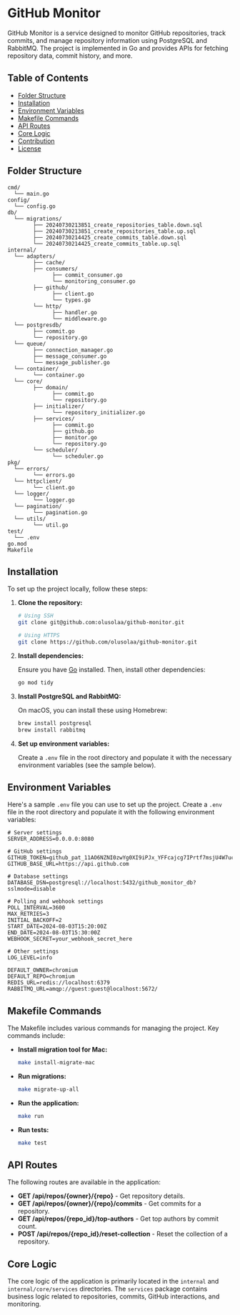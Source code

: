 
# GitHub Monitor

GitHub Monitor is a service designed to monitor GitHub repositories, track commits, and manage repository information using PostgreSQL and RabbitMQ. The project is implemented in Go and provides APIs for fetching repository data, commit history, and more.

## Table of Contents

- [Folder Structure](#folder-structure)
- [Installation](#installation)
- [Environment Variables](#environment-variables)
- [Makefile Commands](#makefile-commands)
- [API Routes](#api-routes)
- [Core Logic](#core-logic)
- [Contribution](#contribution)
- [License](#license)

## Folder Structure

```plaintext
cmd/
  └── main.go
config/
  └── config.go
db/
  └── migrations/
        ├── 20240730213851_create_repositories_table.down.sql
        ├── 20240730213851_create_repositories_table.up.sql
        ├── 20240730214425_create_commits_table.down.sql
        └── 20240730214425_create_commits_table.up.sql
internal/
  └── adapters/
        ├── cache/
        ├── consumers/
              ├── commit_consumer.go
              └── monitoring_consumer.go
        ├── github/
              ├── client.go
              └── types.go
        └── http/
              ├── handler.go
              └── middleware.go
  └── postgresdb/
        ├── commit.go
        └── repository.go
  └── queue/
        ├── connection_manager.go
        ├── message_consumer.go
        └── message_publisher.go
  └── container/
        └── container.go
  └── core/
        ├── domain/
              ├── commit.go
              └── repository.go
        ├── initializer/
              └── repository_initializer.go
        ├── services/
              ├── commit.go
              ├── github.go
              ├── monitor.go
              └── repository.go
        └── scheduler/
              └── scheduler.go
pkg/
  └── errors/
        └── errors.go
  └── httpclient/
        └── client.go
  └── logger/
        └── logger.go
  └── pagination/
        └── pagination.go
  └── utils/
        └── util.go
test/
  └── .env
go.mod
Makefile
```

## Installation

To set up the project locally, follow these steps:

1. **Clone the repository:**

    ```sh
    # Using SSH
    git clone git@github.com:olusolaa/github-monitor.git

    # Using HTTPS
    git clone https://github.com/olusolaa/github-monitor.git
    ```

2. **Install dependencies:**

    Ensure you have [Go](https://golang.org/doc/install) installed. Then, install other dependencies:

    ```sh
    go mod tidy
    ```

3. **Install PostgreSQL and RabbitMQ:**

    On macOS, you can install these using Homebrew:

    ```sh
    brew install postgresql
    brew install rabbitmq
    ```

4. **Set up environment variables:**

    Create a `.env` file in the root directory and populate it with the necessary environment variables (see the sample below).

## Environment Variables

Here's a sample `.env` file you can use to set up the project. Create a `.env` file in the root directory and populate it with the following environment variables:

```env
# Server settings
SERVER_ADDRESS=0.0.0.0:8080

# GitHub settings
GITHUB_TOKEN=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
GITHUB_BASE_URL=https://api.github.com

# Database settings
DATABASE_DSN=postgresql://localhost:5432/github_monitor_db?sslmode=disable

# Polling and webhook settings
POLL_INTERVAL=3600
MAX_RETRIES=3
INITIAL_BACKOFF=2
START_DATE=2024-08-03T15:20:00Z
END_DATE=2024-08-03T15:30:00Z
WEBHOOK_SECRET=your_webhook_secret_here

# Other settings
LOG_LEVEL=info

DEFAULT_OWNER=chromium
DEFAULT_REPO=chromium
REDIS_URL=redis://localhost:6379
RABBITMQ_URL=amqp://guest:guest@localhost:5672/
```

## Makefile Commands

The Makefile includes various commands for managing the project. Key commands include:

- **Install migration tool for Mac:**
    ```sh
    make install-migrate-mac
    ```

- **Run migrations:**
    ```sh
    make migrate-up-all
    ```

- **Run the application:**
    ```sh
    make run
    ```

- **Run tests:**
    ```sh
    make test
    ```

## API Routes

The following routes are available in the application:

- **GET /api/repos/{owner}/{repo}** - Get repository details.
- **GET /api/repos/{owner}/{repo}/commits** - Get commits for a repository.
- **GET /api/repos/{repo_id}/top-authors** - Get top authors by commit count.
- **POST /api/repos/{repo_id}/reset-collection** - Reset the collection of a repository.

## Core Logic

The core logic of the application is primarily located in the `internal` and `internal/core/services` directories. The `services` package contains business logic related to repositories, commits, GitHub interactions, and monitoring.